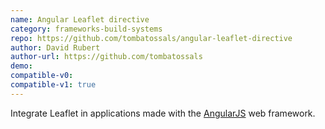 ```yaml
---
name: Angular Leaflet directive
category: frameworks-build-systems
repo: https://github.com/tombatossals/angular-leaflet-directive
author: David Rubert
author-url: https://github.com/tombatossals
demo: 
compatible-v0:
compatible-v1: true
---
```


Integrate Leaflet in applications made with the <a href="https://angularjs.org/">AngularJS</a> web framework.
